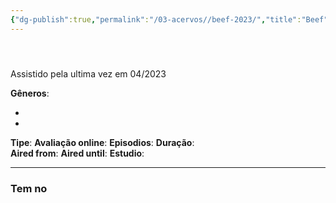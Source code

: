 ```yaml
---
{"dg-publish":true,"permalink":"/03-acervos//beef-2023/","title":"Beef","tags":["✨/📺"],"created":"2023-04-30 15:26","updated":"2023-05-01 19:18"}
---
```






# 

<p><span data-callout-metadata="" data-callout-fold="" data-callout="success" data-tag-name="div" class="el-div"><div data-callout-metadata="" data-callout-fold="" data-callout="success" class="callout node-insert-event drop-shadow"><div class="callout-title"><div class="callout-icon"><svg width="16" height="16"></svg></div><div class="callout-title-inner">Assistido pela ultima vez em 04/2023</div></div></div></span></p>


**Gêneros**:
<div><ul class="dataview list-view-ul"><li><span></span></li><li><span></span></li></ul></div>



**Tipe**: 
**Avaliação online**: 
**Episodios**: 
**Duração**:  
**Aired from**: 
**Aired until**: 
**Estudio**: 


***
### Tem no 
